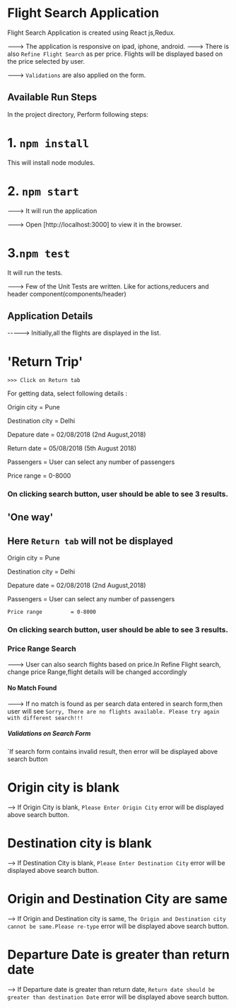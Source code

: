 # Flight Search Application
Flight Search Application is created using React js,Redux.

---> The application is responsive on ipad, iphone, android. 
---> There is also `Refine Flight Search` as per price. Flights will be displayed based on the price selected by user.

---> `Validations` are also applied on the form.

## Available Run Steps

In the project directory, Perform following steps:

# 1. `npm install`

   This will install node modules.

# 2. `npm start`

  ---> It will run the application

  ---> Open [http://localhost:3000]  to view it in the browser.


# 3.`npm test`

It will run the tests.

---> Few of the Unit Tests are written. Like for actions,reducers and header component(components/header)

## Application Details

  -----> Initially,all the flights are displayed in the list.
  
  #  'Return Trip'  

    >>> Click on Return tab

   For getting data, select following details :

   Origin city         =  Pune

   Destination city    =  Delhi

   Depature date       = 02/08/2018  (2nd August,2018)

   Return date         =  05/08/2018 (5th August 2018)

   Passengers          =  User can select any number of passengers

   Price range         = 0-8000

   ### On clicking search button, user should be able to see 3 results.

## 'One way'

   ## Here `Return tab` will not be displayed

   Origin city         = Pune

   Destination city    = Delhi

   Depature date       = 02/08/2018  (2nd August,2018)

   Passengers          =  User can select any number of passengers

    Price range         = 0-8000

   ### On clicking search button, user should be able to see 3 results.

### Price Range Search 
  ---> User can also search flights based on price.In Refine Flight search, change price Range,flight
  details will be changed accordingly

#### No Match Found
---> If no match is found as per search data entered in search form,then user will see 
`Sorry, There are no flights available. Please try again with different search!!!`

##### Validations on Search Form

`If search form contains invalid result, then error will be displayed above search button

# Origin city is blank
   --> If Origin City is blank, `Please Enter Origin City` error will be displayed above search button.

# Destination city is blank
   --> If Destination City is blank, `Please Enter Destination City` error will be displayed above search button.

# Origin and Destination City are same
   --> If Origin and Destination city is same, `The Origin and Destination city cannot be same.Please re-type` error will be displayed above search button.

# Departure Date is greater than return date
   --> If Departure date is greater than return date, `Return date should be greater than destination Date` error will be displayed above search button.

